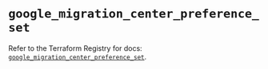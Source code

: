 # `google_migration_center_preference_set`

Refer to the Terraform Registry for docs: [`google_migration_center_preference_set`](https://registry.terraform.io/providers/hashicorp/google-beta/5.38.0/docs/resources/google_migration_center_preference_set).
